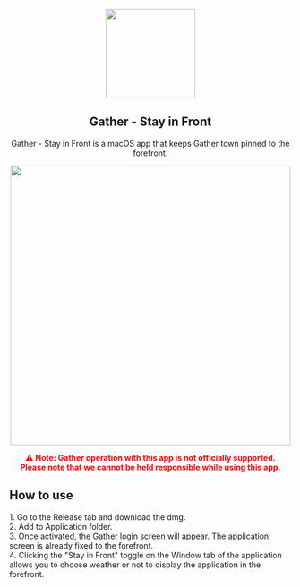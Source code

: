 <p align="center">
  <img width="160px" src="https://github.com/Ogijun2018/StayInFront-Gather/assets/39939005/b96bdc5a-76fb-432a-8587-930c636d6001"><br/>
  <h2 align="center">Gather - Stay in Front</h2>
</p>

<p align="center">
  Gather - Stay in Front is a macOS app that keeps Gather town pinned to the forefront.<br />

  <p align="center">
    <img width="500px" src="https://github.com/Ogijun2018/StayInFront-Gather/assets/39939005/bba60aac-0c87-4c13-a842-9a7320bee9ad"><br />
  </p>

  <p align="center" style="color:red">
    <b>⚠️ Note: Gather operation with this app is not officially supported.<br /></b>
    <b>Please note that we cannot be held responsible while using this app.<br /></b>
  </p>
</p>

<p>
  <h2>How to use</h2>
  1. Go to the Release tab and download the dmg.<br />
  2. Add to Application folder.<br />
  3. Once activated, the Gather login screen will appear. The application screen is already fixed to the forefront.<br />
  4. Clicking the "Stay in Front" toggle on the Window tab of the application allows you to choose weather or not to display the application in the forefront.<br />
</p>
